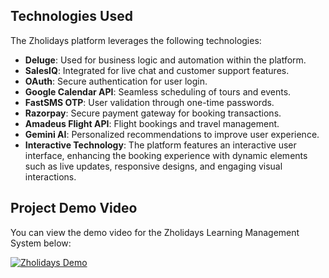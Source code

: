 ## Technologies Used

The Zholidays platform leverages the following technologies:

- **Deluge**: Used for business logic and automation within the platform.
- **SalesIQ**: Integrated for live chat and customer support features.
- **OAuth**: Secure authentication for user login.
- **Google Calendar API**: Seamless scheduling of tours and events.
- **FastSMS OTP**: User validation through one-time passwords.
- **Razorpay**: Secure payment gateway for booking transactions.
- **Amadeus Flight API**: Flight bookings and travel management.
- **Gemini AI**: Personalized recommendations to improve user experience.
- **Interactive Technology**: The platform features an interactive user interface, enhancing the booking experience with dynamic elements such as live updates, responsive designs, and engaging visual interactions.

## Project Demo Video

You can view the demo video for the Zholidays Learning Management System below:

[![Zholidays Demo](https://images.pexels.com/photos/1287454/pexels-photo-1287454.jpeg?auto=compress&cs=tinysrgb&w=1260&h=750&dpr=1)](https://drive.google.com/file/d/1miRhDPQkxUmWEHL8Ve1u1qaqVtuIY6HD/view)
